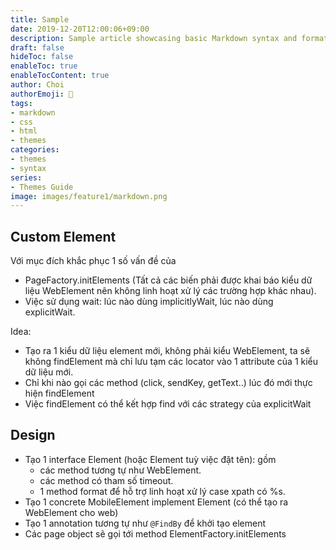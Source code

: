 ```yaml
---
title: Sample
date: 2019-12-20T12:00:06+09:00
description: Sample article showcasing basic Markdown syntax and formatting for HTML elements.
draft: false
hideToc: false
enableToc: true
enableTocContent: true
author: Choi
authorEmoji: 🤖
tags:
- markdown
- css
- html
- themes
categories:
- themes
- syntax
series:
- Themes Guide
image: images/feature1/markdown.png
---
```



## Custom Element

Với mục đích khắc phục 1 số vấn đề của
- PageFactory.initElements (Tất cả các biến phải được khai báo kiểu dữ liệu WebElement nên không linh hoạt xử lý các trường hợp khác nhau).
- Việc sử dụng wait: lúc nào dùng implicitlyWait, lúc nào dùng explicitWait.

Idea:
- Tạo ra 1 kiểu dữ liệu element mới, không phải kiểu WebElement, ta sẽ không findElement mà chỉ lưu tạm các locator vào 1 attribute của 1 kiểu dữ liệu mới.
- Chỉ khi nào gọi các method (click, sendKey, getText..) lúc đó mới thực hiện findElement
- Việc findElement có thể kết hợp find với các strategy của explicitWait


## Design


- Tạo 1 interface Element (hoặc Element tuỳ việc đặt tên): gồm  
  - các method tương tự như WebElement.
  - các method có tham số timeout.
  - 1 method format để hỗ trợ linh hoạt xử lý case xpath có %s.
- Tạo 1 concrete MobileElement implement Element (có thể tạo ra WebElement cho web)
- Tạo 1 annotation tương tự như `@FindBy` để khởi tạo element 
- Các page object sẽ gọi tới method ElementFactory.initElements